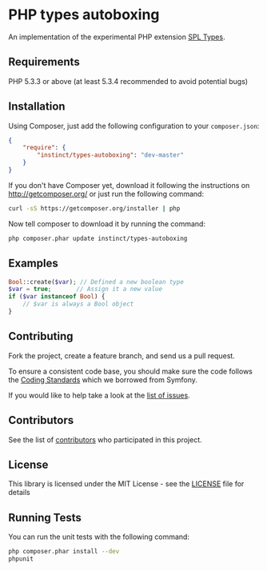 PHP types autoboxing
====================

An implementation of the experimental PHP extension [SPL Types](http://www.php.net/manual/book.spl-types.php).


Requirements
------------

PHP 5.3.3 or above (at least 5.3.4 recommended to avoid potential bugs)


Installation
------------

Using Composer, just add the following configuration to your `composer.json`:

``` json
{
    "require": {
        "instinct/types-autoboxing": "dev-master"
    }
}
```

If you don't have Composer yet, download it following the instructions on
http://getcomposer.org/ or just run the following command:

``` sh
curl -sS https://getcomposer.org/installer | php
```

Now tell composer to download it by running the command:

``` bash
php composer.phar update instinct/types-autoboxing
```


Examples
--------

``` php
Bool::create($var); // Defined a new boolean type
$var = true;       // Assign it a new value
if ($var instanceof Bool) {
    // $var is always a Bool object
}
```


Contributing
------------

Fork the project, create a feature branch, and send us a pull request.

To ensure a consistent code base, you should make sure the code follows
the [Coding Standards](http://symfony.com/doc/master/contributing/code/standards.html)
which we borrowed from Symfony.

If you would like to help take a look at the [list of issues](https://github.com/alquerci/php-types-autoboxing/issues).


Contributors
------------

See the list of [contributors](https://github.com/alquerci/php-types-autoboxing/contributors) who participated in this project.


License
-------

This library is licensed under the MIT License - see the [LICENSE](https://github.com/alquerci/php-types-autoboxing/blob/master/LICENSE) file for details


Running Tests
-------------

You can run the unit tests with the following command:

``` sh
php composer.phar install --dev
phpunit
```
